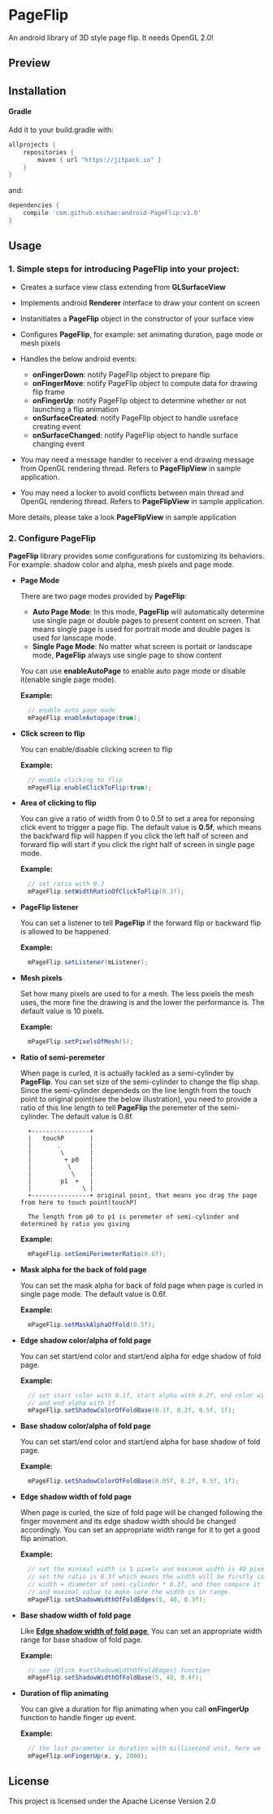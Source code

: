 # PageFlip
An android library of 3D style page flip. It needs OpenGL 2.0!

## Preview

## Installation

#### Gradle

Add it to your build.gradle with:
```gradle
allprojects {
    repositories {
        maven { url "https://jitpack.io" }
    }
}
```
and:

```gradle
dependencies {
    compile 'com.github.eschao:android-PageFlip:v1.0'
}
```

## Usage

### 1. Simple steps for introducing PageFlip into your project:

* Creates a surface view class extending from **GLSurfaceView**
* Implements android **Renderer** interface to draw your content on screen
* Instanitiates a **PageFlip** object in the constructor of your surface view
* Configures **PageFlip**, for example: set animating duration, page mode or mesh pixels
* Handles the below android events:

  * **onFingerDown**: notify PageFlip object to prepare flip 
  * **onFingerMove**: notify PageFlip object to compute data for drawing flip frame
  * **onFingerUp**: notify PageFlip object to determine whether or not launching a flip animation
  * **onSurfaceCreated**: notify PageFlip object to handle usreface creating event
  * **onSurfaceChanged**: notify PageFlip object to handle surface changing event
  
* You may need a message handler to receiver a end drawing message from OpenGL rendering thread. Refers to **PageFlipView** in sample application.
* You may need a locker to avoid conflicts between main thread and OpenGL rendering thread. Refers to **PageFlipView** in sample application.

More details, please take a look **PageFlipView** in sample application

### 2. Configure PageFlip

**PageFlip** library provides some configurations for customizing its behaviors. For example: shadow color and alpha, mesh pixels and page mode. 

* **Page Mode**

  There are two page modes provided by **PageFlip**:
    * **Auto Page Mode**: In this mode, **PageFlip** will automatically determine use single page or double pages to present content on screen. That means single page is used for portrait mode and double pages is used for lanscape mode.
    * **Single Page Mode**: No matter what screen is portait or landscape mode, **PageFlip** always use single page to show content

  You can use **enableAutoPage** to enable auto page mode or disable it(enable single page mode).

  **Example:**
  ```java
    // enable auto page mode
    mPageFlip.enableAutopage(true); 
  ```
  
* **Click screen to flip**
  
  You can enable/disable clicking screen to flip
  
  **Example:**
  ```java
    // enable clicking to flip
    mPageFlip.enableClickToFlip(true);
  ```
  
* **Area of clicking to flip**
  
  You can give a ratio of width from 0 to 0.5f to set a area for reponsing click event to trigger a page flip. The default value is **0.5f**, which means the backfward flip will happen if you click the left half of screen and forward flip will start if you click the right half of screen in single page mode.
  
  **Example:**
  ```java
    // set ratio with 0.3
    mPageFlip.setWidthRatioOfClickToFlip(0.3f);
  ```

* **PageFlip listener**

  You can set a listener to tell **PageFlip** if the forward flip or backward flip is allowed to be happened.
   
  **Example:**
  ```java
    mPageFlip.setListener(mListener);
  ```
 
* **Mesh pixels**

  Set how many pixels are used to for a mesh. The less pxiels the mesh uses, the more fine the drawing is and the lower the  performance is. The default value is 10 pixels.
  
  **Example:**
  ```java
    mPageFlip.setPixelsOfMesh(5);
  ```
  
* **Ratio of semi-peremeter**

  When page is curled, it is actually tackled as a semi-cylinder by **PageFlip**. You can set size of the semi-cylinder to change the flip shap. Since the semi-cylinder dependeds on the line length from the touch point to original point(see the below illustration), you need to provide a ratio of this line length to tell **PageFlip** the peremeter of the semi-cylinder. The default value is 0.8f.
  
  ```
    +----------------+
    |   touchP       |
    |       .        | 
    |        \       |
    |         + p0   |
    |          \     |
    |           \    |
    |        p1  +   |
    |              \ |
    +----------------+ original point, that means you drag the page from here to touch point(touchP)
  
    The length from p0 to p1 is peremeter of semi-cylinder and determined by ratio you giving
  ```
  
  **Example:**
  ```java
    mPageFlip.setSemiPerimeterRatio(0.6f);
  ```
  
* **Mask alpha for the back of fold page**

  You can set the mask alpha for back of fold page when page is curled in single page mode. The default value is 0.6f.
  
  **Example:**
  ```java
    mPageFlip.setMaskAlphaOfFold(0.5f);
  ```
  
* **Edge shadow color/alpha of fold page**

  You can set start/end color and start/end alpha for edge shadow of fold page.
  
  **Example:**
  ```java
    // set start color with 0.1f, start alpha with 0.2f, end color with 0.5f
    // and end alpha with 1f
    mPageFlip.setShadowColorOfFoldBase(0.1f, 0.2f, 0.5f, 1f);
  ```

* **Base shadow color/alpha of fold page**

  You can set start/end color and start/end alpha for base shadow of fold page.
  
  **Example:**
  ```java
    mPageFlip.setShadowColorOfFoldBase(0.05f, 0.2f, 0.5f, 1f);
  ```
  
* **Edge shadow width of fold page**

  When page is curled, the size of fold page will be changed following the finger movement and its edge shadow width should be changed accordingly. You can set an appropriate width range for it to get a good flip animation.
  
  **Example:**
  ```java
    // set the minimal width is 5 pixels and maximum width is 40 pixels.
    // set the ratio is 0.3f which means the width will be firstly computed by formula: 
    // width = diameter of semi-cylinder * 0.3f, and then compare it with minimal
    // and maximal value to make sure the width is in range.
    mPageFlip.setShadowWidthOfFoldEdges(5, 40, 0.3f);
  ```

* **Base shadow width of fold page**

  Like **[Edge shadow width of fold page](edge-shadow-width-of-foldpage)**, You can set an appropriate width range for base shadow of fold page.
  
  **Example:**
  ```java
    // see {@link #setShadowWidthOfFoldEdges} function
    mPageFlip.setShadowWidthOfFoldBase(5, 40, 0.4f);
  ```

* **Duration of flip animating**

  You can give a duration for flip animating when you call **onFingerUp** function to handle finger up event.
  
  **Example:**
  ```java
    // the last parameter is duration with millisecond unit, here we set it with 2 seconds.
    mPageFlip.onFingerUp(x, y, 2000);
  ```
  
## License
This project is licensed under the Apache License Version 2.0

